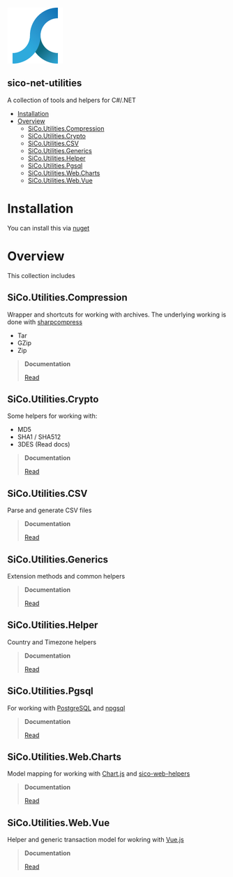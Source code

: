 ![alt text](images/sico-128px.png)

sico-net-utilities 
---
A collection of tools and helpers for C#/.NET

<!-- TOC -->

- [Installation](#installation)
- [Overview](#overview)
    - [SiCo.Utilities.Compression](#sicoutilitiescompression)
    - [SiCo.Utilities.Crypto](#sicoutilitiescrypto)
    - [SiCo.Utilities.CSV](#sicoutilitiescsv)
    - [SiCo.Utilities.Generics](#sicoutilitiesgenerics)
    - [SiCo.Utilities.Helper](#sicoutilitieshelper)
    - [SiCo.Utilities.Pgsql](#sicoutilitiespgsql)
    - [SiCo.Utilities.Web.Charts](#sicoutilitieswebcharts)
    - [SiCo.Utilities.Web.Vue](#sicoutilitieswebvue)

<!-- /TOC -->


# Installation

You can install this via [nuget](https://nuget.com)

# Overview

This collection includes

## SiCo.Utilities.Compression

Wrapper and shortcuts for working with archives. The underlying working is done with [sharpcompress](https://github.com/adamhathcock/sharpcompress)

* Tar
* GZip
* Zip

> **Documentation**
>
> [Read](articles/compression.md)

## SiCo.Utilities.Crypto

Some helpers for working with:

* MD5
* SHA1 / SHA512
* 3DES (Read docs)

> **Documentation**
>
> [Read](articles/crypto.md)

## SiCo.Utilities.CSV

Parse and generate CSV files

> **Documentation**
>
> [Read](articles/csv.md)

## SiCo.Utilities.Generics

Extension methods and common helpers

> **Documentation**
>
> [Read](articles/generics.md)

## SiCo.Utilities.Helper

Country and Timezone helpers

> **Documentation**
>
> [Read](articles/helper.md)

## SiCo.Utilities.Pgsql

For working with [PostgreSQL](https://www.postgresql.org/) and [npgsql](http://www.npgsql.org/)

> **Documentation**
>
> [Read](articles/pgsql.md)

## SiCo.Utilities.Web.Charts

Model mapping for working with [Chart.js](https://chartjs.org) and [sico-web-helpers](https://github.com/Silver-Connection/sico-web-helpers)

> **Documentation**
>
> [Read](articles/web.charts.md)

## SiCo.Utilities.Web.Vue

Helper and generic transaction model for wokring with [Vue.js](https://vuejs.org/)

> **Documentation**
>
> [Read](articles/web.vue.md)
